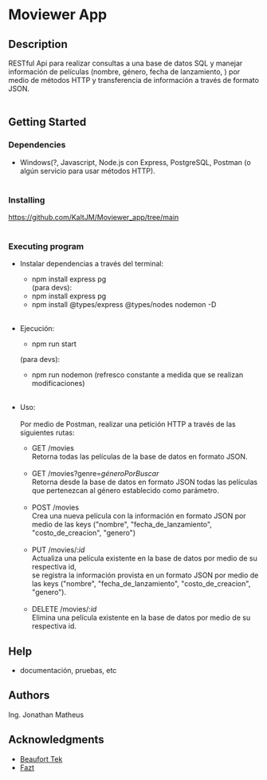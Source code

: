 # Moviewer App

## Description

RESTful Api para realizar consultas a una base de datos SQL y manejar información de películas (nombre, género, fecha de lanzamiento, ) por medio de métodos HTTP y transferencia de información a través de formato JSON. <br><br>
## Getting Started

### Dependencies

* Windows(?, Javascript, Node.js con Express, PostgreSQL, Postman (o algún servicio para usar métodos HTTP).<br><br>

### Installing

https://github.com/KaltJM/Moviewer_app/tree/main<br><br>

### Executing program

- Instalar dependencias a través del terminal:<br>
  - npm install express pg<br>
  (para devs):<br>
  - npm install express pg<br>
  - npm install  @types/express @types/nodes nodemon -D<br><br>


- Ejecución:<br>
   - npm run start

   (para devs):<br>
   - npm run nodemon (refresco constante a medida que se realizan modificaciones)<br><br>


- Uso:<br><br>
  Por medio de Postman, realizar una petición HTTP a través de las siguientes rutas:
  - GET /movies<br>
    Retorna todas las películas de la base de datos en formato JSON.<br><br>
  - GET /movies?genre=*géneroPorBuscar*<br>
    Retorna desde la base de datos en formato JSON todas las películas<br>que pertenezcan al género establecido como parámetro.<br><br>
  - POST /movies<br>
    Crea una nueva película con la información en formato JSON por medio de las keys ("nombre", "fecha_de_lanzamiento", "costo_de_creacion", "genero")<br><br>
  - PUT /movies/:*id*<br>
    Actualiza una película existente en la base de datos por medio de su respectiva id,<br>se registra la información provista en un formato JSON
    por medio de las keys ("nombre", "fecha_de_lanzamiento", "costo_de_creacion", "genero").<br><br>
  - DELETE /movies/:*id*<br>
    Elimina una película existente en la base de datos por medio de su respectiva id.<br>



## Help

- documentación, pruebas, etc<br>

## Authors
Ing. Jonathan Matheus<br>


## Acknowledgments

* [Beaufort Tek](github.com/austinbeaufort)
* [Fazt](faztweb.com)
